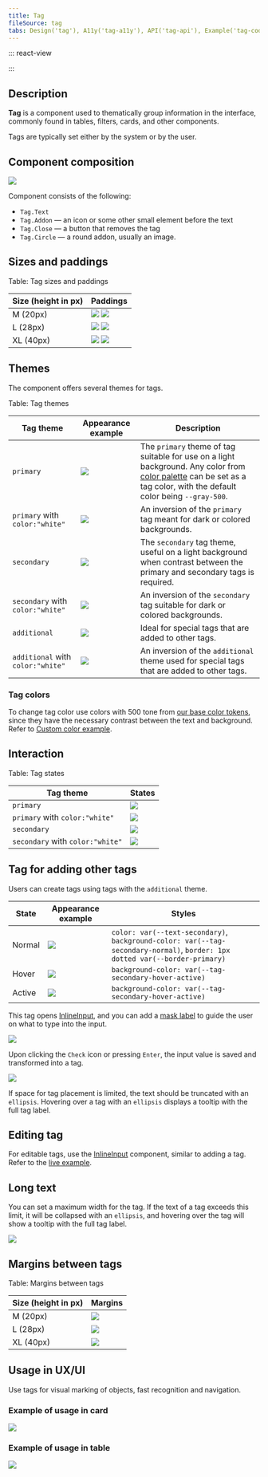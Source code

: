 ```yaml
---
title: Tag
fileSource: tag
tabs: Design('tag'), A11y('tag-a11y'), API('tag-api'), Example('tag-code'), Changelog('tag-changelog')
---
```


::: react-view

<script lang="tsx">
import React from 'react';
import Tag from 'intergalactic/tag';
import EditM from 'intergalactic/icon/Edit/m';
import PlaygroundGeneration from '@components/PlaygroundGeneration';

const App = PlaygroundGeneration((createGroupWidgets) => {
  const { bool, radio, text, select } = createGroupWidgets('Tag');

  const size = radio({
    key: 'size',
    defaultValue: 'l',
    label: 'Size',
    options: ['m', 'l', 'xl'],
  });

  const COLORS = [
    'gray-500',
    'blue-500',
    'green-500',
    'salad-500',
    'orange-500',
    'yellow-500',
    'red-500',
    'pink-500',
    'violet-500',
    'white',
  ];

  const color = select({
    key: 'color',
    defaultValue: 'gray-500',
    label: 'Color',
    options: COLORS.map((value) => ({
      name: value,
      value,
    })),
  });

  const theme = select({
    key: 'theme',
    defaultValue: 'primary',
    label: 'Theme',
    options: ['primary', 'secondary', 'additional'].map((value) => ({
      name: value,
      value,
    })),
  });

  const beforeIcon = bool({
    key: 'before Icon',
    defaultValue: false,
    label: 'AddonLeft',
  });

  const imageIcon = bool({
    key: 'image Icon',
    defaultValue: false,
    label: 'Circle Addon',
  });

  const closeIcon = bool({
    key: 'close Icon',
    defaultValue: false,
    label: 'Close Button',
  });

  const interactive = bool({
    key: 'interactive',
    defaultValue: false,
    label: 'Interactive',
  });

  const active = bool({
    key: 'active',
    defaultValue: false,
    label: 'Active',
  });

  const disabled = bool({
    key: 'disabled',
    defaultValue: false,
    label: 'Disabled',
  });

  return (
    <Tag
      interactive={interactive}
      active={active}
      theme={theme}
      color={color}
      size={size}
      disabled={disabled}
    >
      {beforeIcon && (
        <Tag.Addon>
          <EditM />
        </Tag.Addon>
      )}

      {imageIcon && (
        <Tag.Circle>
          <img src='https://picsum.photos/id/1025/28/28' />
        </Tag.Circle>
      )}
      <Tag.Text>Tag text</Tag.Text>
      {closeIcon && <Tag.Close />}
    </Tag>
  );
});
</script>

:::

## Description

**Tag** is a component used to thematically group information in the interface, commonly found in tables, filters, cards, and other components.

Tags are typically set either by the system or by the user.

## Component composition

![](static/tag-composition.png)

Component consists of the following:

- `Tag.Text`
- `Tag.Addon` — an icon or some other small element before the text
- `Tag.Close` — a button that removes the tag
- `Tag.Circle` — a round addon, usually an image.

## Sizes and paddings

Table: Tag sizes and paddings

| Size (height in px) | Paddings                                       |
| ------------------- | ---------------------------------------------- |
| M (20px)            | ![](static/tag-M.png) ![](static/tag2-M.png)   |
| L (28px)            | ![](static/tag-L.png) ![](static/tag2-L.png)   |
| XL (40px)           | ![](static/tag-XL.png) ![](static/tag2-XL.png) |

## Themes

The component offers several themes for tags.

Table: Tag themes

| Tag theme                         | Appearance example                | Description                                                                                                                                                                                                                     |
| --------------------------------- | --------------------------------- | ------------------------------------------------------------------------------------------------------------------------------------------------------------------------------------------------------------------------------- |
| `primary`                         | ![](static/primary.png)           | The `primary` theme of tag suitable for use on a light background. Any color from [color palette](/style/design-tokens/design-tokens#base_tokens_palette) can be set as a tag color, with the default color being `--gray-500`. |
| `primary` with `color:"white"`    | ![](static/primary-invert.png)    | An inversion of the `primary` tag meant for dark or colored backgrounds.                                                                                                                                                        |
| `secondary`                       | ![](static/secondary.png)         | The `secondary` tag theme, useful on a light background when contrast between the primary and secondary tags is required.                                                                                                       |
| `secondary` with `color:"white"`  | ![](static/secondary-invert.png)  | An inversion of the `secondary` tag suitable for dark or colored backgrounds.                                                                                                                                                   |
| `additional`                      | ![](static/additional.png)        | Ideal for special tags that are added to other tags.                                                                                                                                                                            |
| `additional` with `color:"white"` | ![](static/additional-invert.png) | An inversion of the `additional` theme used for special tags that are added to other tags.                                                                                                                                      |

### Tag colors

To change tag color use colors with 500 tone from [our base color tokens](/style/design-tokens/design-tokens#base-tokens-palette), since they have the necessary contrast between the text and background. Refer to [Custom color example](/components/tag/tag-code#custom-color).

## Interaction

Table: Tag states

| Tag theme                        | States                                  |
| -------------------------------- | --------------------------------------- |
| `primary`                        | ![](static/default-color-example.png)   |
| `primary` with `color:"white"`   | ![](static/invert-states.png)           |
| `secondary`                      | ![](static/secondary-states.png)        |
| `secondary` with `color:"white"` | ![](static/secondary-invert-states.png) |

## Tag for adding other tags

Users can create tags using tags with the `additional` theme.

| State  | Appearance example     | Styles                                                                                                                      |
| ------ | ---------------------- | --------------------------------------------------------------------------------------------------------------------------- |
| Normal | ![](static/normal.png) | `color: var(--text-secondary)`, `background-color: var(--tag-secondary-normal)`, `border: 1px dotted var(--border-primary)` |
| Hover  | ![](static/hover.png)  | `background-color: var(--tag-secondary-hover-active)`                                                                       |
| Active | ![](static/active.png) | `background-color: var(--tag-secondary-hover-active)`                                                                       |

This tag opens [InlineInput](/components/inline-input/inline-input), and you can add a [mask label](/components/input-mask/input-mask) to guide the user on what to type into the input.

![](static/add-input-L.png)

Upon clicking the `Check` icon or pressing `Enter`, the input value is saved and transformed into a tag.

![](static/add-loading-L.png)

If space for tag placement is limited, the text should be truncated with an `ellipsis`. Hovering over a tag with an `ellipsis` displays a tooltip with the full tag label.

## Editing tag

For editable tags, use the [InlineInput](/components/inline-input/inline-input) component, similar to adding a tag. Refer to the [live example](/components/tag/tag-code#editing_tag).

## Long text

You can set a maximum width for the tag. If the text of a tag exceeds this limit, it will be collapsed with an `ellipsis`, and hovering over the tag will show a tooltip with the full tag label.

![](static/ellipsis.png)

<!-- @## Minimizing number of tags

In case you have a huge number of tags and don’t need to show them all at once, minimize them to a tag with three dots. When you click on it, all hidden tags will be opened.

::: tip
Unfortunately, this solution can be found in several places so far.
:::

![more tags example](static/more-tags.png) -->

## Margins between tags

Table: Margins between tags

| Size (height in px) | Margins                        |
| ------------------- | ------------------------------ |
| M (20px)            | ![](static/tag-margins-M.png)  |
| L (28px)            | ![](static/tag-margins-L.png)  |
| XL (40px)           | ![](static/tag-margins-XL.png) |

<!-- @## Tag and other components

Recommendations on positioning of tags in relation to other components:

- In most cases, place tag to the right of the component.
- In the card, place tag at the bottom. -->

## Usage in UX/UI

Use tags for visual marking of objects, fast recognition and navigation.

### Example of usage in card

![](static/tag-card.png)

### Example of usage in table

![](static/tag-table-pic.png)
